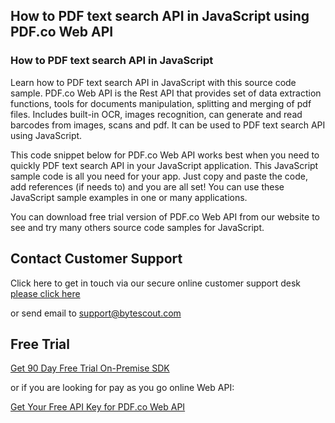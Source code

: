 ## How to PDF text search API in JavaScript using PDF.co Web API

### How to PDF text search API in JavaScript

Learn how to PDF text search API in JavaScript with this source code sample. PDF.co Web API is the Rest API that provides set of data extraction functions, tools for documents manipulation, splitting and merging of pdf files. Includes built-in OCR, images recognition, can generate and read barcodes from images, scans and pdf. It can be used to PDF text search API using JavaScript.

This code snippet below for PDF.co Web API works best when you need to quickly PDF text search API in your JavaScript application. This JavaScript sample code is all you need for your app. Just copy and paste the code, add references (if needs to) and you are all set! You can use these JavaScript sample examples in one or many applications.

You can download free trial version of PDF.co Web API from our website to see and try many others source code samples for JavaScript.

## Contact Customer Support

Click here to get in touch via our secure online customer support desk [please click here](https://bytescout.zendesk.com/hc/en-us/requests/new?subject=PDF.co%20Web%20API%20Question)

or send email to [support@bytescout.com](mailto:support@bytescout.com?subject=PDF.co%20Web%20API%20Question) 

## Free Trial

[Get 90 Day Free Trial On-Premise SDK](https://bytescout.com/download/web-installer?utm_source=github-readme)

or if you are looking for pay as you go online Web API:

[Get Your Free API Key for PDF.co Web API](https://pdf.co/documentation/api?utm_source=github-readme)